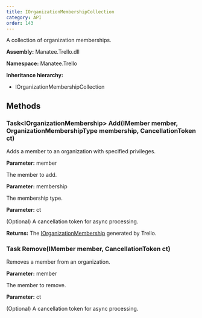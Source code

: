 ```yaml
---
title: IOrganizationMembershipCollection
category: API
order: 143
---
```


A collection of organization memberships.

**Assembly:** Manatee.Trello.dll

**Namespace:** Manatee.Trello

**Inheritance hierarchy:**

- IOrganizationMembershipCollection

## Methods

### Task&lt;IOrganizationMembership&gt; Add(IMember member, OrganizationMembershipType membership, CancellationToken ct)

Adds a member to an organization with specified privileges.

**Parameter:** member

The member to add.

**Parameter:** membership

The membership type.

**Parameter:** ct

(Optional) A cancellation token for async processing.

**Returns:** The [IOrganizationMembership](../IOrganizationMembership#iorganizationmembership) generated by Trello.

### Task Remove(IMember member, CancellationToken ct)

Removes a member from an organization.

**Parameter:** member

The member to remove.

**Parameter:** ct

(Optional) A cancellation token for async processing.

